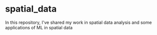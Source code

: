 # spatial_data
In this repository, I've shared my work in spatial data analysis and some applications of ML in spatial data
